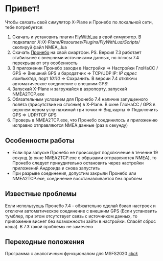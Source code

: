 # Привет!


Чтобы связать свой симулятор X-Plane и Пронебо по локальной сети, тебе потребуется:
1. Скачать и установить плагин [FlyWithLua](https://forums.x-plane.org/index.php?/files/file/38445-flywithlua-ng-next-generation-edition-for-x-plane-11-win-lin-mac/) в свой симулятор. В подкаталог *X:/X-Plane/Resourses/Plugins/FlyWithLua/Scripts/* скопируй файл NMEA_.lua
2. Скачать [Пронебо](https://vk.com/market-159833375?screen=group&w=product-159833375_4769933) на свой смартфон. PS. Версия 7.3 работает стабильнее с внешними источниками данных, но плюсы 7.4 перекрывают эту особенность 
3. В приложении Пронебо заходи в Настройки => Настройки ГлоНаСС / GPS => Внешний GPS и бародатчик => TCP/UDP IP: *IP адрес компьютер*, порт *10110* => Сохранить. В версии 7.4 отключи автоматическое соединение с внешним GPS!
4. Запускай X-Plane и загружайся в аэропорту, запускай NMEA2TCP.exe
5. Обязательным условием для Пронебо 7.4 наличие запущенного полёта (присутствие на стоянке) в X-Plane. В окне ГлоНаСС / GPS в верхнем левом углу нажимай три точки => Вид карты => Подключить GPS => UDP/TCP GPS
6. Проверь в NMEA2TCP.exe, что Пронебо соединилось и приложению исправно отправляются NMEA данные (раз в секунду)

## Особенности работы
- Если при запуске Пронебо не происходит подключение в течение 19 секунд (в окне NMEA2TCP.exe с обрывами отправляются NMEA), то Пронебо следует принудительно остановить через настройки приложений Андроида и снова запустить  
- При разрыве соединения, допустим закрыли Пронебо или NMEA2TCP.exe, соединение восстанавливается без проблем
 

## Известные проблемы
Если используешь Пронебо 7.4 - обязательно сделай бэкап настроек и отключи автоматическое соединение с внешним GPS (Если установить тумблер, при этом отсутствует связь с источником данных, то приложение виснет без возможности зайти в настройки. Спасёт сброс кэша). В 7.3 такой проблемы не замечено

## Переходные положения
Программа с аналогичным функционалом для MSFS2020 [*click*](https://github.com/mihai-dinculescu/msfs-2020-gps-link)

